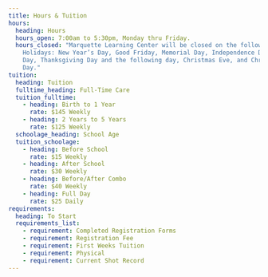 ```yaml
---
title: Hours & Tuition
hours:
  heading: Hours
  hours_open: 7:00am to 5:30pm, Monday thru Friday.
  hours_closed: "Marquette Learning Center will be closed on the following
    Holidays: New Year’s Day, Good Friday, Memorial Day, Independence Day, Labor
    Day, Thanksgiving Day and the following day, Christmas Eve, and Christmas
    Day."
tuition:
  heading: Tuition
  fulltime_heading: Full-Time Care
  tuition_fulltime:
    - heading: Birth to 1 Year
      rate: $145 Weekly
    - heading: 2 Years to 5 Years
      rate: $125 Weekly
  schoolage_heading: School Age
  tuition_schoolage:
    - heading: Before School
      rate: $15 Weekly
    - heading: After School
      rate: $30 Weekly
    - heading: Before/After Combo
      rate: $40 Weekly
    - heading: Full Day
      rate: $25 Daily
requirements:
  heading: To Start
  requirements_list:
    - requirement: Completed Registration Forms
    - requirement: Registration Fee
    - requirement: First Weeks Tuition
    - requirement: Physical
    - requirement: Current Shot Record
---
```

